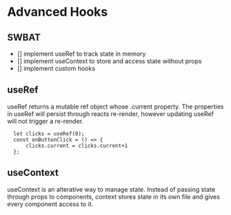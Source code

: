 # Advanced Hooks
## SWBAT
- [] implement useRef to track state in memory 
- [] implement useContext to store and access state without props
- [] implement custom hooks

## useRef
   useRef returns a mutable ref object whose .current property. The properties in useRef will persist through reacts re-render, however updating useRef will not trigger a re-render. 

```
  let clicks = useRef(0);
  const onButtonClick = () => {
      clicks.current = clicks.current+1
  };

```


## useContext
useContext is an alterative way to manage state. Instead of passing state through props to components, context stores state in its own file and gives every component access to it.  